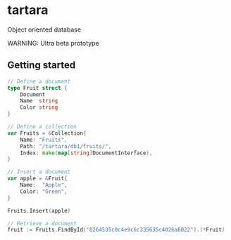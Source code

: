 # tartara
Object oriented database


WARNING: Ultra beta prototype


## Getting started

```go
// Define a document
type Fruit struct {
	Document
	Name  string
	Color string
}

// Define a collection
var Fruits = &Collection{
	Name: "Fruits",
	Path: "/tartara/db1/fruits/",
	Index: make(map[string]DocumentInterface),
}

// Insert a document
var apple = &Fruit{
	Name:  "Apple",
	Color: "Green",
}

Fruits.Insert(apple)

// Retrieve a document
fruit := Fruits.FindById("8264535c0c4e9c6c335635c4026a8022").(*Fruit)

```
